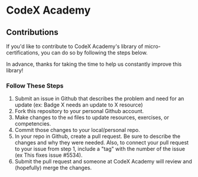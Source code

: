 # CodeX Academy
## Contributions
If you'd like to contribute to CodeX Academy's library of micro-certifications, you can do so by following the steps below.

In advance, thanks for taking the time to help us constantly improve this library!

### Follow These Steps
1. Submit an issue in Github that describes the problem and need for an update (ex: Badge X needs an update to X resource)
2. Fork this repository to your personal Github account.
3. Make changes to the `md` files to update resources, exercises, or competencies.
4. Commit those changes to your local/personal repo.
5. In your repo in Github, create a pull request. Be sure to describe the changes and why they were needed. Also, to connect your pull request to your issue from step 1, include a "tag" with the number of the issue (ex This fixes issue #5534).
6. Submit the pull request and someone at CodeX Academy will review and (hopefully) merge the changes.